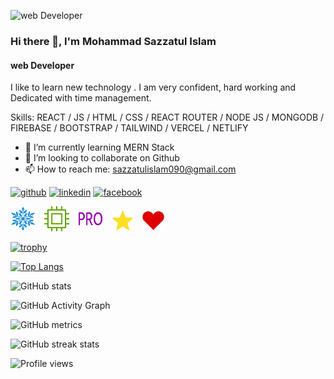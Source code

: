 ![web Developer](https://scontent.fdac24-4.fna.fbcdn.net/v/t39.30808-6/317312689_171006382232749_2741587777325424588_n.png?stp=dst-png_s960x960&_nc_cat=104&ccb=1-7&_nc_sid=e3f864&_nc_eui2=AeGEwgvmYCinMF23G324yHwZ84zvRayeblDzjO9FrJ5uUAGjakG1A4NxwsHeMEaQTElcjbDkypGrXxpBzXmrc1JF&_nc_ohc=n978PhwcyQkAX8dO2u-&_nc_ht=scontent.fdac24-4.fna&oh=00_AfAKdk3baoAyyXbHPJDYYgaTQTBk7R7Ik1GQY0Yw4FyqgA&oe=638D710C)

### Hi there 👋, I'm Mohammad Sazzatul Islam
#### web Developer


I like to learn new technology . I am very confident, hard working and Dedicated with time management.

Skills: REACT / JS / HTML / CSS / REACT ROUTER / NODE JS / MONGODB / FIREBASE / BOOTSTRAP / TAILWIND / VERCEL / NETLIFY

- 🌱 I’m currently learning MERN Stack 
- 👯 I’m looking to collaborate on Github 
- 📫 How to reach me: sazzatulislam090@gmail.com 


[<img src='https://cdn.jsdelivr.net/npm/simple-icons@3.0.1/icons/github.svg' alt='github' height='40'>](https://github.com/MohammadSazzatulislam)  [<img src='https://cdn.jsdelivr.net/npm/simple-icons@3.0.1/icons/linkedin.svg' alt='linkedin' height='40'>](https://www.linkedin.com/in/mohammad-sazzatul-islam/)  [<img src='https://cdn.jsdelivr.net/npm/simple-icons@3.0.1/icons/facebook.svg' alt='facebook' height='40'>](https://www.facebook.com/profile.php?id=100079701656126)  

<a href='https://archiveprogram.github.com/'><img src='https://raw.githubusercontent.com/acervenky/animated-github-badges/master/assets/acbadge.gif' width='40' height='40'></a> <a href='https://docs.github.com/en/developers'><img src='https://raw.githubusercontent.com/acervenky/animated-github-badges/master/assets/devbadge.gif' width='40' height='40'></a> <a href='https://github.com/pricing'><img src='https://raw.githubusercontent.com/acervenky/animated-github-badges/master/assets/pro.gif' width='40' height='40'></a> <a href='https://stars.github.com/'><img src='https://raw.githubusercontent.com/acervenky/animated-github-badges/master/assets/starbadge.gif' width='35' height='35'></a> <a href='https://docs.github.com/en/github/supporting-the-open-source-community-with-github-sponsors'><img src='https://raw.githubusercontent.com/acervenky/animated-github-badges/master/assets/sponsorbadge.gif' width='35' height='35'></a> 

[![trophy](https://github-profile-trophy.vercel.app/?username=MohammadSazzatulislam)](https://github.com/ryo-ma/github-profile-trophy)

[![Top Langs](https://github-readme-stats.vercel.app/api/top-langs/?username=MohammadSazzatulislam)](https://github.com/anuraghazra/github-readme-stats)

![GitHub stats](https://github-readme-stats.vercel.app/api?username=MohammadSazzatulislam&show_icons=true&count_private=true)  

![GitHub Activity Graph](https://activity-graph.herokuapp.com/graph?username=MohammadSazzatulislam)  

![GitHub metrics](https://metrics.lecoq.io/MohammadSazzatulislam)  

![GitHub streak stats](https://streak-stats.demolab.com/?user=MohammadSazzatulislam)  

![Profile views](https://gpvc.arturio.dev/MohammadSazzatulislam)  
